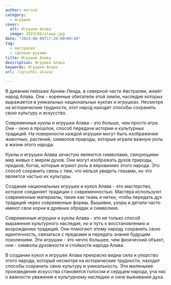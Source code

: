 ```yaml
---
author: morava
category:
  - игрушки
cover:
  alt: Игрушки Алава
  image: 2023/08/alawa.jpg
date: "2023-08-09T17:20:00+00:00"
tag:
  - австралия
  - сделано-руками
title: Игрушки Алава
description: Игрушки Алава
keywords: Игрушки Алава
url: /igrushki-alava/

---
```

В древнем пейзаже Арнем\-Ленда, в северной части Австралии, живёт народ Алава. Они \- коренные обитатели этой земли, наследие которых выражается в уникальных национальных куклах и игрушках. Несмотря на исторические трудности, этот народ находит способы сохранить свою культуру и искусство.

Современные куклы и игрушки Алава \- это больше, чем просто игра. Они \- окно в прошлое, способ передачи истории и культурных традиций. На поверхности каждой игрушки могут быть изображения животных, растений, символов природы, которые играли важную роль в жизни этого народа.

Куклы и игрушки Алава зачастую являются символами, связующими мир живых с миром духов. Они могут изображать духов природы, предков, богов, которые играют роль в верованиях этого народа. Это способ сохранить связь с тем, что нельзя увидеть глазами, но что является частью их культуры.

Создание национальных игрушек и кукол Алава \- это мастерство, которое соединяет традиции с современностью. Мастера используют современные материалы, такие как ткань и нитки, чтобы передать дух традиций через современные формы. Вышивки, узоры и детали часто имеют свои корни в древних обрядах и символике.

Современные игрушки и куклы Алава \- это не только способ выражения культурного наследия, но и путь к восстановлению и возрождению традиций. Они помогают этому народу сохранить свою идентичность, связаться с предками и передать знания будущим поколениям. Эти игрушки \- это нечто большее, чем физический объект, они \- символы духовности и стойкости народа Алава.

В создании кукол и игрушек Алава прекрасно видна сила и упорство этого народа, который несмотря на исторические трудности, находит способы сохранить свою культуру и уникальность. Эти маленькие произведения искусства становятся голосом и сердцем народа, уча нас о важности уважения к культурному наследию и силе выживания духа.
